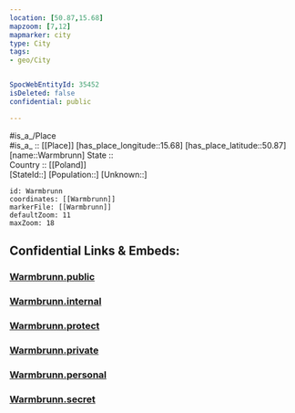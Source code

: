 ```yaml
---
location: [50.87,15.68] 
mapzoom: [7,12] 
mapmarker: city 
type: City
tags:
- geo/City


SpocWebEntityId: 35452
isDeleted: false
confidential: public

---
```

#is_a_/Place  
#is_a_ :: [[Place]] 
[has_place_longitude::15.68] 
[has_place_latitude::50.87] 
[name::Warmbrunn] 
State ::  
Country :: [[Poland]]  
[StateId::] 
[Population::] 
[Unknown::] 


```leaflet
id: Warmbrunn
coordinates: [[Warmbrunn]] 
markerFile: [[Warmbrunn]] 
defaultZoom: 11 
maxZoom: 18
```


## Confidential Links & Embeds: 

### [Warmbrunn.public](/_public/\Earth\Continent\Europe\Europe~East\Poland\Provinces~Poland\Lower_Silesian\CityWarmbrunn.public.md) 

### [Warmbrunn.internal](/_internal/\Earth\Continent\Europe\Europe~East\Poland\Provinces~Poland\Lower_Silesian\CityWarmbrunn.internal.md) 

### [Warmbrunn.protect](/_protect/\Earth\Continent\Europe\Europe~East\Poland\Provinces~Poland\Lower_Silesian\CityWarmbrunn.protect.md) 

### [Warmbrunn.private](/_private/\Earth\Continent\Europe\Europe~East\Poland\Provinces~Poland\Lower_Silesian\CityWarmbrunn.private.md) 

### [Warmbrunn.personal](/_personal/\Earth\Continent\Europe\Europe~East\Poland\Provinces~Poland\Lower_Silesian\CityWarmbrunn.personal.md) 

### [Warmbrunn.secret](/_secret/\Earth\Continent\Europe\Europe~East\Poland\Provinces~Poland\Lower_Silesian\CityWarmbrunn.secret.md)


